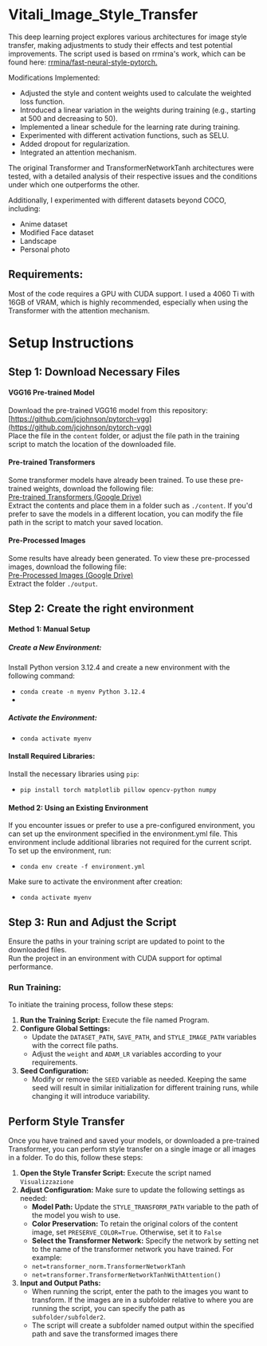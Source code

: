 # Vitali_Image_Style_Transfer
This deep learning project explores various architectures for image style transfer, making adjustments to study their effects and test potential improvements. The script used is based on rrmina's work, which can be found here: [rrmina/fast-neural-style-pytorch.](https://github.com/rrmina/fast-neural-style-pytorch/tree/master)

Modifications Implemented:
- Adjusted the style and content weights used to calculate the weighted loss function.
- Introduced a linear variation in the weights during training (e.g., starting at 500 and decreasing to 50).
- Implemented a linear schedule for the learning rate during training.
- Experimented with different activation functions, such as SELU.
- Added dropout for regularization.
- Integrated an attention mechanism.

The original Transformer and TransformerNetworkTanh architectures were tested, with a detailed analysis of their respective issues and the conditions under which one outperforms the other.

Additionally, I experimented with different datasets beyond COCO, including:
  - Anime dataset 
  - Modified Face dataset
  - Landscape 
  - Personal photo

## Requirements: 

Most of the code requires a GPU with CUDA support. I used a 4060 Ti with 16GB of VRAM, which is highly recommended, especially when using the Transformer with the attention mechanism.


# Setup Instructions

## Step 1: Download Necessary Files

#### VGG16 Pre-trained Model
Download the pre-trained VGG16 model from this repository:  
[https://github.com/jcjohnson/pytorch-vgg](https://github.com/jcjohnson/pytorch-vgg)  
Place the file in the `content` folder, or adjust the file path in the training script to match the location of the downloaded file.

#### Pre-trained Transformers
Some transformer models have already been trained. To use these pre-trained weights, download the following file:  
[Pre-trained Transformers (Google Drive)](https://drive.google.com/file/d/1KonkFWUoCf-CyGY6HZ9Ea3bq703DHOO4/view?usp=drive_link)  
Extract the contents and place them in a folder such as `./content`. If you'd prefer to save the models in a different location, you can modify the file path in the script to match your saved location.

#### Pre-Processed Images
Some results have already been generated. To view these pre-processed images, download the following file:  
[Pre-Processed Images (Google Drive)](https://drive.google.com/file/d/1kcZeW-pgMJyBanEYk4ghpqE89x6h_ohQ/view?usp=drive_link)  
Extract the folder `./output`.

## Step 2: Create the right environment
#### Method 1:  Manual Setup

##### Create a New Environment: 
Install Python version 3.12.4 and create a new environment with the following command:
- `conda create -n myenv Python 3.12.4`
- 
##### Activate the Environment:
- `conda activate myenv`

#### Install Required Libraries: 
Install the necessary libraries using `pip`:
- `pip install torch matplotlib pillow opencv-python numpy`


#### Method 2: Using an Existing Environment
If you encounter issues or prefer to use a pre-configured environment, you can set up the environment specified in the environment.yml file. This environment include additional libraries not required for the current script. To set up the environment, run:
- `conda env create -f environment.yml`
  
Make sure to activate the environment after creation:
- `conda activate myenv`

## Step 3: Run and Adjust the Script

Ensure the paths in your training script are updated to point to the downloaded files.  
Run the project in an environment with CUDA support for optimal performance.

### Run Training:
To initiate the training process, follow these steps:

1) **Run the Training Script:** Execute the file named Program.
2) **Configure Global Settings:**
   - Update the `DATASET_PATH`, `SAVE_PATH`, and `STYLE_IMAGE_PATH` variables with the correct file paths.
   - Adjust the `weight` and `ADAM_LR` variables according to your requirements.
3) **Seed Configuration:**
   - Modify or remove the `SEED` variable as needed. Keeping the same seed will result in similar initialization for different training runs, while changing it will introduce variability.

## Perform Style Transfer
Once you have trained and saved your models, or downloaded a pre-trained Transformer, you can perform style transfer on a single image or all images in a folder. To do this, follow these steps:
1) **Open the Style Transfer Script:** Execute the script named `Visualizzazione`
2) **Adjust Configuration:** Make sure to update the following settings as needed:
   - **Model Path:** Update the `STYLE_TRANSFORM_PATH` variable to the path of the model you wish to use.
   - **Color Preservation:** To retain the original colors of the content image, set `PRESERVE_COLOR=True`. Otherwise, set it to `False` 
   - **Select the Transformer Network:** Specify the network by setting net to the name of the transformer network you have trained. For example:
   - `net=transformer_norm.TransformerNetworkTanh`
   - `net=transformer.TransformerNetworkTanhWithAttention()`
3) **Input and Output Paths:**
   - When running the script, enter the path to the images you want to transform. If the          images are in a subfolder relative to where you are running the script, you can specify      the path as `subfolder/subfolder2`.
   - The script will create a subfolder named output within the specified path and save the transformed images there
